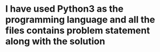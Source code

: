 <!-- Hello, I am Sandeep Kumar and this folder contains the submission of stage 1  -->

# I have used Python3 as the programming language and all the files contains problem statement along with the solution